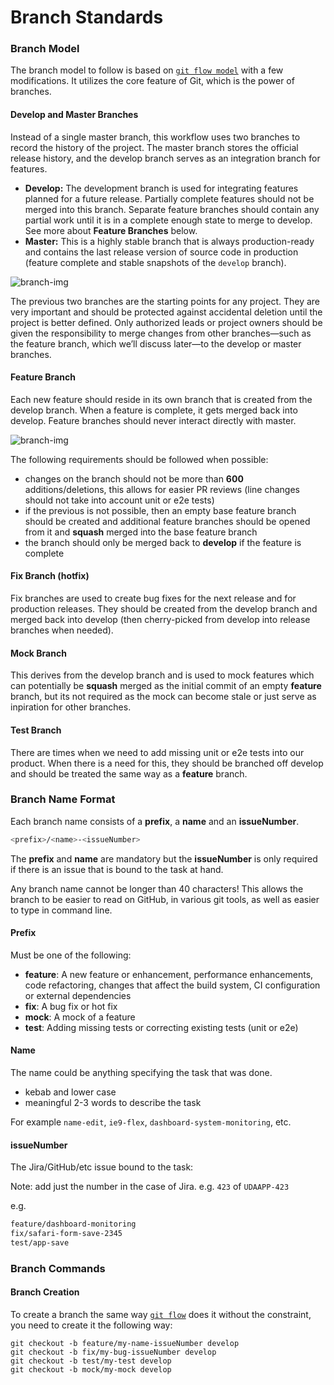 # Branch Standards

### Branch Model

The branch model to follow is based on [`git flow model`](https://www.atlassian.com/git/tutorials/comparing-workflows/gitflow-workflow) with a few modifications. It utilizes the core feature of Git, which is the power of branches.

#### Develop and Master Branches

Instead of a single master branch, this workflow uses two branches to record the history of the project. The master branch stores the official release history, and the develop branch serves as an integration branch for features.

* **Develop:** The development branch is used for integrating features planned for a future release. Partially complete features should not be merged into this branch. Separate feature branches should contain any partial work until it is in a complete enough state to merge to develop. See more about **Feature Branches** below.
* **Master:** This is a highly stable branch that is always production-ready and contains the last release version of source code in production (feature complete and stable snapshots of the `develop` branch).

![branch-img](assets/images/branch-model-main-branches.svg)

The previous two branches are the starting points for any project. They are very important and should be protected against accidental deletion until the project is better defined. Only authorized leads or project owners should be given the responsibility to merge changes from other branches—such as the feature branch, which we’ll discuss later—to the develop or master branches.

#### Feature Branch

Each new feature should reside in its own branch that is created from the develop branch. When a feature is complete, it gets merged back into develop. Feature branches should never interact directly with master.

![branch-img](assets/images/branch-model-feature-branch.svg)

The following requirements should be followed when possible:
* changes on the branch should not be more than **600** additions/deletions, this allows for easier PR reviews (line changes should not take into account unit or e2e tests)
* if the previous is not possible, then an empty base feature branch should be created and additional feature branches should be opened from it and **squash** merged into the base feature branch
* the branch should only be merged back to **develop** if the feature is complete

#### Fix Branch (hotfix)

Fix branches are used to create bug fixes for the next release and for production releases. They should be created from the develop branch and merged back into develop (then cherry-picked from develop into release branches when needed).

#### Mock Branch

This derives from the develop branch and is used to mock features which can potentially be **squash** merged as the initial commit of an empty **feature** branch, but its not required as the mock can become stale or just serve as inpiration for other branches.

#### Test Branch

There are times when we need to add missing unit or e2e tests into our product. When there is a need for this, they should be branched off develop and should be treated the same way as a **feature** branch.

### Branch Name Format
Each branch name consists of a **prefix**, a **name** and an **issueNumber**.

```bash
<prefix>/<name>-<issueNumber>
```

The **prefix** and **name** are mandatory but the **issueNumber** is only required if there is an issue that is bound to the task at hand.

Any branch name cannot be longer than 40 characters! This allows the branch to be easier
to read on GitHub, in various git tools, as well as easier to type in command line.

#### Prefix
Must be one of the following:

* **feature**: A new feature or enhancement, performance enhancements, code refactoring, changes that affect the build system, CI configuration or external dependencies
* **fix**: A bug fix or hot fix
* **mock**: A mock of a feature
* **test**: Adding missing tests or correcting existing tests (unit or e2e)

#### Name
The name could be anything specifying the task that was done. 

* kebab and lower case
* meaningful 2-3 words to describe the task

For example
`name-edit`, `ie9-flex`, `dashboard-system-monitoring`, etc.

#### issueNumber
The Jira/GitHub/etc issue bound to the task:

Note: add just the number in the case of Jira. e.g. `423` of `UDAAPP-423`

e.g.

```bash
feature/dashboard-monitoring
fix/safari-form-save-2345
test/app-save
```

### Branch Commands

#### Branch Creation

To create a branch the same way [`git flow`](https://github.com/nvie/gitflow) does it without the constraint, you need to create it the following way: 

```
git checkout -b feature/my-name-issueNumber develop
git checkout -b fix/my-bug-issueNumber develop
git checkout -b test/my-test develop
git checkout -b mock/my-mock develop
```
